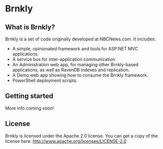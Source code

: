 Brnkly
==============

What is Brnkly?
--------------
Brnkly is a set of code originally developed at NBCNews.com.  It includes:
- A simple, opinionated framework and tools for ASP.NET MVC applications.
- A service bus for inter-application communication.
- An Administration web app, for managing other Brnkly-based applications, as well as RavenDB indexes and replication.
- A Demo web app showing how to consume the Brnkly framework.
- PowerShell deployment scripts.

Getting started
--------------
More info coming soon!

License
--------------
Brnkly is licensed under the Apache 2.0 license.  You can get a copy of the license here:
    http://www.apache.org/licenses/LICENSE-2.0

